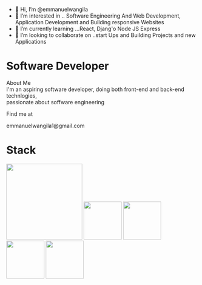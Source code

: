 - 👋 Hi, I’m @emmanuelwangila
- 👀 I’m interested in .. Software Engineering
And Web Development, Application Development and 
Building responsive Websites 
- 🌱 I’m currently learning ...React, Djang'o
Node JS Express 
- 💞️ I’m looking to collaborate on ..start Ups and Building
Projects and new Applications 


<!---
emmanuelwangila/emmanuelwangila is a ✨ special ✨ repository because its `README.md` (this file) appears on your GitHub profile.
You can click the Preview link to take a look at your changes.
--->
<h1 class="color-blue font-bold"> Software Developer </h1>
<div>About Me</div>
<div> I'm an aspiring software developer, doing both front-end
and back-end technlogies,</br> passionate about soffware engineering</div>
<p>Find me at </p> emmanuelwangila1@gmail.com


<html>
<head></head>
            <h1>Stack</h1>
<body>          
            <img src="https://cdn.jsdelivr.net/gh/devicons/devicon/icons/django/django-plain-wordmark.svg" width="200" height="200" />
<img src="https://cdn.jsdelivr.net/gh/devicons/devicon/icons/css3/css3-original.svg" width="100" height="100"/>
<img src="https://cdn.jsdelivr.net/gh/devicons/devicon/icons/digitalocean/digitalocean-original-wordmark.svg" width="100" height="100"/>
<img src="https://cdn.jsdelivr.net/gh/devicons/devicon/icons/express/express-original-wordmark.svg" width="100"  height="100"
<img src="https://cdn.jsdelivr.net/gh/devicons/devicon/icons/nextjs/nextjs-original-wordmark.svg" width="100" height="100" />
<img src="https://cdn.jsdelivr.net/gh/devicons/devicon/icons/react/react-original.svg" width="100" height="100" />
</body>
</html>

            
          
            
          







